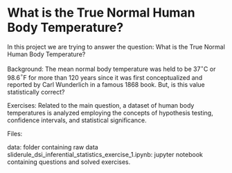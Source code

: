 # What is the True Normal Human Body Temperature?


In this project we are trying to answer the question: What is the True Normal Human Body Temperature?

Background:
The mean normal body temperature was held to be 37$^{\circ}$C or 98.6$^{\circ}$F for more than 120 years since it was first conceptualized and reported by Carl Wunderlich in a famous 1868 book. But, is this value statistically correct?

Exercises:
Related to the main question, a dataset of human body temperatures is analyzed employing the concepts of hypothesis testing, confidence intervals, and statistical significance.

Files:

data: folder containing raw data
sliderule_dsi_inferential_statistics_exercise_1.ipynb: jupyter notebook containing questions and solved exercises.
